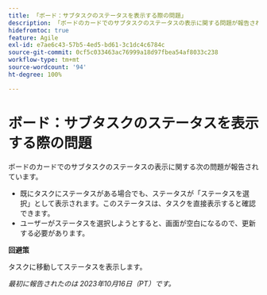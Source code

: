 ```yaml
---
title: 「ボード：サブタスクのステータスを表示する際の問題」
description: 「ボードのカードでのサブタスクのステータスの表示に関する問題が報告されています。」
hidefromtoc: true
feature: Agile
exl-id: e7ae6c43-57b5-4ed5-bd61-3c1dc4c6784c
source-git-commit: 0cf5c033463ac76999a18d97fbea54af8033c238
workflow-type: tm+mt
source-wordcount: '94'
ht-degree: 100%

---
```


# ボード：サブタスクのステータスを表示する際の問題


ボードのカードでのサブタスクのステータスの表示に関する次の問題が報告されています。

* 既にタスクにステータスがある場合でも、ステータスが「ステータスを選択」として表示されます。このステータスは、タスクを直接表示すると確認できます。
* ユーザーがステータスを選択しようとすると、画面が空白になるので、更新する必要があります。

**回避策**

タスクに移動してステータスを表示します。

_最初に報告されたのは 2023年10月16日（PT）です。_
